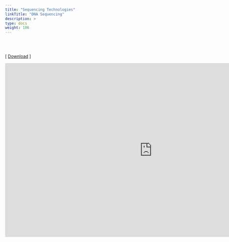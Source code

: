 ```yaml
---
title: "Sequencing Technologies"
linkTitle: "DNA Sequencing"
description: >
type: docs
weight: 106
---
```


<br></br>

[ [Download](https://docs.google.com/presentation/d/1lwFLFEIEUCK2RooOtQiD6qMHOiglxSUZ91ZgWKQU1D8/edit?usp=sharing) ]


<iframe src="https://docs.google.com/presentation/d/e/2PACX-1vSMNo6YXnF6P4ivIKqbD2Biy6GmOwKMQS03VQZ4I_X9mOa5uoK5WhTMan2KVBt43Wd4CiDiLMfgBkqV/embed?start=false&loop=false&delayms=60000" frameborder="0" width="960" height="569" allowfullscreen="true" mozallowfullscreen="true" webkitallowfullscreen="true"></iframe>


